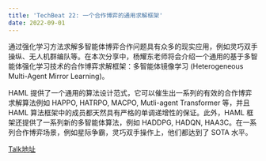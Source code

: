 ```yaml
---
title: 'TechBeat 22: 一个合作博弈的通用求解框架'
date: 2022-09-01
---
```


通过强化学习方法求解多智能体博弈合作问题具有众多的现实应用，例如灵巧双手操纵、无人机群编队等。在本次分享中，杨耀东老师将会介绍一个通用的基于多智能体强化学习技术的合作博弈求解框架：多智能体镜像学习 (Heterogeneous Multi-Agent Mirror Learning)。

<!--more-->

HAML 提供了一个通用的算法设计范式，它可以催生出一系列的有效的合作博弈求解算法例如 HAPPO, HATRPO, MACPO, Mutli-agent Transformer 等，并且HAML 算法框架中的成员都天然具有严格的单调递增性的保证。此外，HAML 框架还提供了一系列新的多智能体算法，例如 HADDPG, HADQN, HAA3C。在一系列合作博弈场景，例如星际争霸，灵巧双手操作上，他们都达到了 SOTA 水平。

[Talk地址](https://www.techbeat.net/talk-info?id=715)
